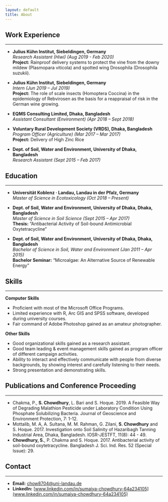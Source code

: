 ```yaml
---
layout: default
title: About
---
```

## **Work Experience**
---
* **Julius Kühn Institut, Siebeldingen, Germany** <br />
*Research Assistant (Hiwi) (Aug 2019 - Feb 2020)* <br />
**Project:** Rainproof delivery systems to protect the vine from the downy mildew (Plasmopara viticola) and
spotted wing Drosophila (Drosophila suzukii).

* **Julius Kühn Institut, Siebeldingen, Germany** <br />
*Intern (Jun 2019 – Jul 2019)* <br />
**Project:** The role of scale insects (Homoptera Coccina) in the epidemiology of Rebvirosen as the basis for a
reappraisal of risk in the German wine growing.

* **EQMS Consulting Limited, Dhaka, Bangladesh** <br />
*Assistant Consultant (Environment) (Apr 2018 – Sept 2018)*

* **Voluntary Rural Development Society (VRDS), Dhaka, Bangladesh** <br />
*Program Officer (Agriculture) (Mar 2017 – Mar 2017)* <br />
**Project:** Delivery of High Zinc Rice

* **Dept. of Soil, Water and Environment, University of Dhaka, Bangladesh** <br />
*Research Assistant (Sept 2015 – Feb 2017)*

## **Education**
---
* **Universität Koblenz · Landau, Landau in der Pfalz, Germany** <br />
*Master of Science in Ecotoxicology (Oct 2018 – Present)*

* **Dept. of Soil, Water and Environment, University of Dhaka, Dhaka, Bangladesh** <br />
*Master of Science in Soil Science (Sept 2015 – Apr 2017)* <br />
**Thesis:** “Antibacterial Activity of Soil-bound Antimicrobial Oxytetracycline”

* **Dept. of Soil, Water and Environment, University of Dhaka, Dhaka, Bangladesh** <br />
*Bachelor of Science in Soil, Water and Environment (Jan 2011 – Apr 2015)* <br />
**Bachelor Seminar:** “Microalgae: An Alternative Source of Renewable Energy”

## **Skills**
---
**Computer Skills**
* Proficient with most of the Microsoft Office Programs.
* Limited experience with R, Arc GIS and SPSS software, developed during university courses.
* Fair command of Adobe Photoshop gained as an amateur photographer.

**Other Skills**
* Good organizational skills gained as a research assistant.
* Good team leading & event management skills gained as program officer of different campaign activities.
* Ability to interact and effectively communicate with people from diverse backgrounds, by showing interest and carefully listening to their needs.
* Strong presentation and demonstrating skills.

## **Publications and Conference Proceeding**
---
* Chakma, P., **S. Chowdhury**, L. Bari and S. Hoque. 2019. A Feasible Way of Degrading Malathion Pesticide under Laboratory Condition Using Phosphate Solubilizing Bacteria. Journal of Geoscience and Environment Protection, 7: 1-12.
* Mottalib, M. A, A. Sultana, M. M. Rahman, G. Zilani, **S. Chowdhury** and S. Hoque. 2017. Investigation onto Soil Salinity of Hazaribagh Tanning Industrial Area, Dhaka, Bangladesh. IOSR-JESTFT, 11(8): 44 - 49.
* **Chowdhury, S.**, P. Chakma and S. Hoque. 2017. Antibacterial activity of soil-bound oxytetracycline. Bangladesh J. Sci. Ind. Res. 52 (Special Issue): 29.

## **Contact**
---
* **Email:** chow8704@uni-landau.de
* **LinkedIn:** [www.linkedin.com/in/sumaiya-chowdhury-64a234105](www.linkedin.com/in/sumaiya-chowdhury-64a234105)
